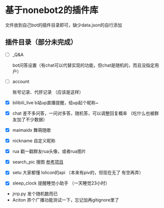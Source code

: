 # 基于nonebot2的插件库
 文件放到自己bot的插件目录即可，缺少data.json的自行添加
## 插件目录（部分未完成）

- [ ] _Q&A

    bot问答设置（有chat可以代替实现的功能，但chat是随机的，而且没指定用户）
- [ ] account 

    账号记录、代肝记录 （应该是这样）
- [x] bilibili_live 
    b站up直播提醒，给up起个昵称~
- [x] chat 
    差不多问答，一问对多答，随机答，可以调整回复概率 （吃什么也被群友加了不少数据）
- [x] maimaidx 
    舞萌随歌
- [x] nickname 
    自定义昵称
- [x] rua 
    戳一戳群友rua头像，或者rua图片
- [x] search_pic 
    搜图 [参考项目](https://github.com/pcrbot/Hoshino-plugin-transplant/tree/master/image)
- [x] setu 
    大家都懂 lolicon的api （本来有piv的，但现在无了 有空再弄）
- [x] 
    sleep_clock 提醒睡觉小助手 （一天睡觉23小时）

- jrrp.py 
    发个随机数而已
- Aciton 
    弄个广播功能测试一下，忘记加再gitignore里了